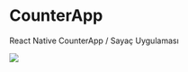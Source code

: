 # CounterApp
React Native CounterApp / Sayaç Uygulaması

<img src="https://github.com/ylmzumut/CounterApp/blob/master/CounterApp.png" />

